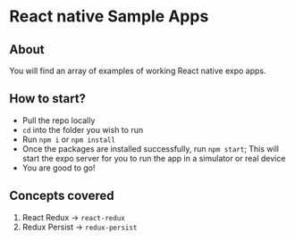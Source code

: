 # React native Sample Apps

## About
You will find an array of examples of working React native expo apps.

## How to start?
- Pull the repo locally
- `cd` into the folder you wish to run
- Run `npm i` or `npm install`
- Once the packages are installed successfully, run `npm start`; This will start the expo server for you to run the app in a simulator or real device
- You are good to go!

## Concepts covered
1. React Redux -> `react-redux`
2. Redux Persist -> `redux-persist`
